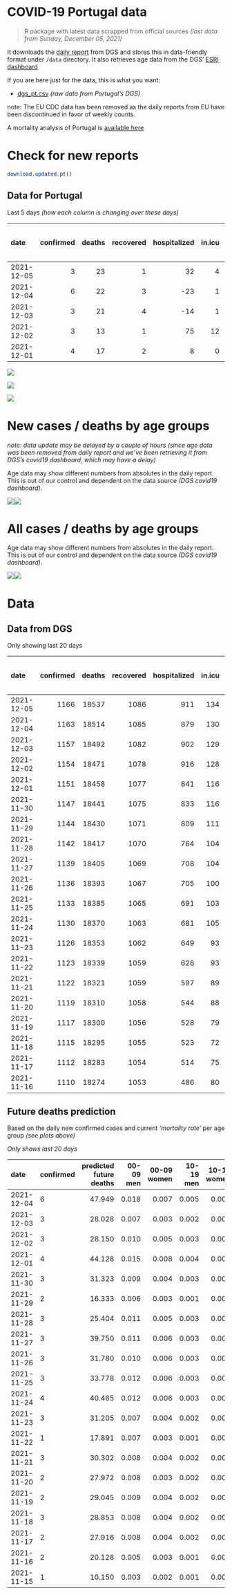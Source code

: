 COVID-19 Portugal data
================

> R package with latest data scrapped from official sources *(last data
> from Sunday, December 05, 2021)*

It downloads the [daily
report](https://covid19.min-saude.pt/relatorio-de-situacao/) from DGS
and stores this in data-friendly format under `/data` directory. It also
retrieves age data from the DGS’ [ESRI
dashboard](https://covid19.min-saude.pt/ponto-de-situacao-atual-em-portugal/)

If you are here just for the data, this is what you want:

-   [dgs\_pt.csv](raw/master/data/dgs_pt.csv) *(raw data from Portugal’s
    DGS)*

note: The EU CDC data has been removed as the daily reports from EU have
been discontinued in favor of weekly counts.

A mortality analysis of Portugal is [available
here](https://averissimo.github.io/covid19-analysis/mortality.html)

# Check for new reports

``` r
download.updated.pt()
```

## Data for Portugal

Last 5 days *(how each column is changing over these days)*

| date       | confirmed | deaths | recovered | hospitalized | in.icu | first vaccine | second vaccine | confirmed m 00-09 | confirmed w 00-09 | confirmed m 10-19 | confirmed w 10-19 | confirmed m 20-29 | confirmed w 20-29 | confirmed m 30-39 | confirmed w 30-39 | confirmed m 40-49 | confirmed w 40-49 | confirmed m 50-59 | confirmed w 50-59 | confirmed m 60-69 | confirmed w 60-69 | confirmed m 70-79 | confirmed w 70-79 | confirmed m 80+ | confirmed w 80+ | death m 00-09 | death w 00-09 | death m 10-19 | death w 10-19 | death m 20-29 | death w 20-29 | death m 30-39 | death w 30-39 | death m 40-49 | death w 40-49 | death m 50-59 | death w 50-59 | death m 60-69 | death w 60-69 | death m 70-79 | death w 70-79 | death m 80+ | death w 80+ |
|:-----------|----------:|-------:|----------:|-------------:|-------:|--------------:|---------------:|------------------:|------------------:|------------------:|------------------:|------------------:|------------------:|------------------:|------------------:|------------------:|------------------:|------------------:|------------------:|------------------:|------------------:|------------------:|------------------:|----------------:|----------------:|--------------:|--------------:|--------------:|--------------:|--------------:|--------------:|--------------:|--------------:|--------------:|--------------:|--------------:|--------------:|--------------:|--------------:|--------------:|--------------:|------------:|------------:|
| 2021-12-05 |         3 |     23 |         1 |           32 |      4 |            NA |             NA |                NA |                NA |                NA |                NA |                NA |                NA |                NA |                NA |                NA |                NA |                NA |                NA |                NA |                NA |                NA |                NA |              NA |              NA |            NA |            NA |            NA |            NA |            NA |            NA |            NA |            NA |            NA |            NA |            NA |            NA |            NA |            NA |            NA |            NA |          NA |          NA |
| 2021-12-04 |         6 |     22 |         3 |          -23 |      1 |            NA |             NA |               356 |               283 |               338 |               283 |               456 |               367 |               428 |               378 |               468 |               528 |               378 |               388 |               274 |               293 |               178 |               151 |              37 |              64 |             0 |             0 |             0 |             0 |             0 |             0 |             0 |             0 |             0 |             0 |             0 |             1 |             2 |             2 |             3 |             5 |           6 |           3 |
| 2021-12-03 |         3 |     21 |         4 |          -14 |      1 |            NA |             NA |               139 |               119 |               138 |               104 |               198 |               145 |               188 |               199 |               214 |               214 |               174 |               160 |               139 |               143 |                91 |                92 |              25 |              49 |             0 |             0 |             0 |             0 |             0 |             0 |             0 |             0 |             0 |             0 |             0 |             0 |             3 |             0 |             0 |             3 |          10 |           5 |
| 2021-12-02 |         3 |     13 |         1 |           75 |     12 |            NA |             NA |               201 |               195 |               158 |               163 |               221 |               157 |               224 |               228 |               233 |               241 |               182 |               195 |               138 |               121 |                86 |                76 |              32 |              47 |             0 |             0 |             0 |             0 |             0 |             0 |             0 |             0 |             0 |             0 |             1 |             0 |             0 |             0 |             1 |             4 |           3 |           4 |
| 2021-12-01 |         4 |     17 |         2 |            8 |      0 |            NA |             NA |               300 |               323 |               274 |               207 |               342 |               243 |               332 |               367 |               384 |               401 |               293 |               327 |               244 |               239 |               125 |               153 |              44 |              69 |             0 |             0 |             0 |             0 |             0 |             0 |             0 |             0 |             0 |             0 |             1 |             0 |             0 |             1 |             5 |             2 |           5 |           3 |

![](README_files/figure-gfm/totals-1.svg)<!-- -->

![](README_files/figure-gfm/differential-1.svg)<!-- -->

![](README_files/figure-gfm/differential_7days-1.svg)<!-- -->

# New cases / deaths by age groups

*note: data update may be delayed by a couple of hours (since age data
was been removed from daily report and we’ve been retrieving it from
DGS’s covid19 dashboard, which may have a delay)*

Age data may show different numbers from absolutes in the daily report.
This is out of our control and dependent on the data source *(DGS
covid19 dashboard)*.

![](README_files/figure-gfm/new_cases_deaths-1.svg)<!-- -->![](README_files/figure-gfm/new_cases_deaths-2.svg)<!-- -->

# All cases / deaths by age groups

Age data may show different numbers from absolutes in the daily report.
This is out of our control and dependent on the data source *(DGS
covid19 dashboard)*.

![](README_files/figure-gfm/total_cases_deaths-1.svg)<!-- -->![](README_files/figure-gfm/total_cases_deaths-2.svg)<!-- -->

# Data

## Data from DGS

Only showing last 20 days

| date       | confirmed | deaths | recovered | hospitalized | in.icu | confirmed m 00-09 | confirmed w 00-09 | confirmed m 10-19 | confirmed w 10-19 | confirmed m 20-29 | confirmed w 20-29 | confirmed m 30-39 | confirmed w 30-39 | confirmed m 40-49 | confirmed w 40-49 | confirmed m 50-59 | confirmed w 50-59 | confirmed m 60-69 | confirmed w 60-69 | confirmed m 70-79 | confirmed w 70-79 | confirmed m 80+ | confirmed w 80+ | death m 00-09 | death w 00-09 | death m 10-19 | death w 10-19 | death m 20-29 | death w 20-29 | death m 30-39 | death w 30-39 | death m 40-49 | death w 40-49 | death m 50-59 | death w 50-59 | death m 60-69 | death w 60-69 | death m 70-79 | death w 70-79 | death m 80+ | death w 80+ | first vaccine | second vaccine |
|:-----------|----------:|-------:|----------:|-------------:|-------:|------------------:|------------------:|------------------:|------------------:|------------------:|------------------:|------------------:|------------------:|------------------:|------------------:|------------------:|------------------:|------------------:|------------------:|------------------:|------------------:|----------------:|----------------:|--------------:|--------------:|--------------:|--------------:|--------------:|--------------:|--------------:|--------------:|--------------:|--------------:|--------------:|--------------:|--------------:|--------------:|--------------:|--------------:|------------:|------------:|--------------:|---------------:|
| 2021-12-05 |      1166 |  18537 |      1086 |          911 |    134 |                NA |                NA |                NA |                NA |                NA |                NA |                NA |                NA |                NA |                NA |                NA |                NA |                NA |                NA |                NA |                NA |              NA |              NA |            NA |            NA |            NA |            NA |            NA |            NA |            NA |            NA |            NA |            NA |            NA |            NA |            NA |            NA |            NA |            NA |          NA |          NA |            NA |             NA |
| 2021-12-04 |      1163 |  18514 |      1085 |          879 |    130 |             39540 |             38084 |             62386 |             61798 |             92700 |             94529 |             80688 |             89965 |             83901 |            102572 |             70198 |             87602 |             51645 |             56780 |             33009 |             36993 |           26828 |           52978 |             2 |             1 |             1 |             1 |             8 |             5 |            27 |            20 |           114 |            72 |           375 |           160 |          1167 |           523 |          2469 |          1514 |        5536 |        6519 |            NA |             NA |
| 2021-12-03 |      1157 |  18492 |      1082 |          902 |    129 |             39184 |             37801 |             62048 |             61515 |             92244 |             94162 |             80260 |             89587 |             83433 |            102044 |             69820 |             87214 |             51371 |             56487 |             32831 |             36842 |           26791 |           52914 |             2 |             1 |             1 |             1 |             8 |             5 |            27 |            20 |           114 |            72 |           375 |           159 |          1165 |           521 |          2466 |          1509 |        5530 |        6516 |            NA |             NA |
| 2021-12-02 |      1154 |  18471 |      1078 |          916 |    128 |             39045 |             37682 |             61910 |             61411 |             92046 |             94017 |             80072 |             89388 |             83219 |            101830 |             69646 |             87054 |             51232 |             56344 |             32740 |             36750 |           26766 |           52865 |             2 |             1 |             1 |             1 |             8 |             5 |            27 |            20 |           114 |            72 |           375 |           159 |          1162 |           521 |          2466 |          1506 |        5520 |        6511 |            NA |             NA |
| 2021-12-01 |      1151 |  18458 |      1077 |          841 |    116 |             38844 |             37487 |             61752 |             61248 |             91825 |             93860 |             79848 |             89160 |             82986 |            101589 |             69464 |             86859 |             51094 |             56223 |             32654 |             36674 |           26734 |           52818 |             2 |             1 |             1 |             1 |             8 |             5 |            27 |            20 |           114 |            72 |           374 |           159 |          1162 |           521 |          2465 |          1502 |        5517 |        6507 |            NA |             NA |
| 2021-11-30 |      1147 |  18441 |      1075 |          833 |    116 |             38544 |             37164 |             61478 |             61041 |             91483 |             93617 |             79516 |             88793 |             82602 |            101188 |             69171 |             86532 |             50850 |             55984 |             32529 |             36521 |           26690 |           52749 |             2 |             1 |             1 |             1 |             8 |             5 |            27 |            20 |           114 |            72 |           373 |           159 |          1162 |           520 |          2460 |          1500 |        5512 |        6504 |            NA |             NA |
| 2021-11-29 |      1144 |  18430 |      1071 |          809 |    111 |             38369 |             37009 |             61320 |             60907 |             91246 |             93469 |             79308 |             88587 |             82382 |            100932 |             68986 |             86308 |             50708 |             55832 |             32421 |             36409 |           26661 |           52700 |             2 |             1 |             1 |             1 |             8 |             5 |            27 |            20 |           114 |            72 |           372 |           159 |          1161 |           520 |          2458 |          1498 |        5510 |        6501 |            NA |             NA |
| 2021-11-28 |      1142 |  18417 |      1070 |          764 |    104 |             38247 |             36902 |             61237 |             60834 |             91139 |             93387 |             79166 |             88450 |             82249 |            100790 |             68900 |             86192 |             50628 |             55751 |             32369 |             36363 |           26644 |           52672 |             2 |             1 |             1 |             1 |             8 |             5 |            27 |            20 |           114 |            72 |           371 |           159 |          1160 |           519 |          2457 |          1497 |        5504 |        6499 |            NA |             NA |
| 2021-11-27 |      1139 |  18405 |      1069 |          708 |    104 |             38024 |             36700 |             61046 |             60691 |             90882 |             93231 |             78977 |             88250 |             82026 |            100535 |             68741 |             86005 |             50497 |             55584 |             32292 |             36295 |           26618 |           52630 |             2 |             1 |             1 |             1 |             8 |             5 |            27 |            20 |           114 |            72 |           371 |           158 |          1158 |           519 |          2456 |          1495 |        5501 |        6496 |            NA |             NA |
| 2021-11-26 |      1136 |  18393 |      1067 |          705 |    100 |             37805 |             36465 |             60862 |             60541 |             90604 |             93044 |             78735 |             88016 |             81768 |            100296 |             68548 |             85778 |             50335 |             55387 |             32189 |             36160 |           26567 |           52562 |             2 |             1 |             1 |             1 |             8 |             5 |            27 |            20 |           113 |            72 |           371 |           158 |          1157 |           519 |          2453 |          1494 |        5499 |        6492 |            NA |             NA |
| 2021-11-25 |      1133 |  18385 |      1065 |          691 |    103 |             37612 |             36240 |             60664 |             60393 |             90341 |             92864 |             78520 |             87797 |             81514 |            100023 |             68359 |             85576 |             50174 |             55199 |             32094 |             36048 |           26538 |           52508 |             2 |             1 |             1 |             1 |             8 |             5 |            27 |            20 |           113 |            72 |           371 |           158 |          1157 |           519 |          2451 |          1494 |        5495 |        6490 |            NA |             NA |
| 2021-11-24 |      1130 |  18370 |      1063 |          681 |    105 |             37372 |             36023 |             60503 |             60231 |             90081 |             92711 |             78318 |             87596 |             81300 |             99750 |             68189 |             85374 |             49990 |             55015 |             31993 |             35911 |           26508 |           52454 |             2 |             1 |             1 |             1 |             8 |             5 |            27 |            20 |           113 |            72 |           371 |           158 |          1157 |           519 |          2447 |          1490 |        5491 |        6487 |            NA |             NA |
| 2021-11-23 |      1126 |  18353 |      1062 |          649 |     93 |             37127 |             35783 |             60301 |             60037 |             89793 |             92509 |             78082 |             87344 |             81013 |             99392 |             67958 |             85097 |             49803 |             54800 |             31882 |             35774 |           26466 |           52380 |             2 |             1 |             1 |             1 |             8 |             5 |            27 |            20 |           113 |            72 |           371 |           158 |          1154 |           519 |          2445 |          1488 |        5488 |        6480 |            NA |             NA |
| 2021-11-22 |      1123 |  18339 |      1059 |          628 |     93 |             36996 |             35628 |             60183 |             59929 |             89602 |             92386 |             77913 |             87165 |             80812 |             99145 |             67779 |             84898 |             49667 |             54666 |             31783 |             35672 |           26429 |           52333 |             2 |             1 |             1 |             1 |             8 |             5 |            27 |            20 |           113 |            72 |           370 |           158 |          1153 |           518 |          2442 |          1484 |        5486 |        6478 |            NA |             NA |
| 2021-11-21 |      1122 |  18321 |      1059 |          597 |     89 |             36865 |             35518 |             60097 |             59843 |             89502 |             92309 |             77831 |             87079 |             80693 |             99014 |             67688 |             84804 |             49607 |             54595 |             31735 |             35633 |           26404 |           52296 |             2 |             1 |             1 |             1 |             8 |             5 |            27 |            20 |           112 |            72 |           367 |           158 |          1153 |           517 |          2441 |          1483 |        5482 |        6471 |            NA |             NA |
| 2021-11-20 |      1119 |  18310 |      1058 |          544 |     88 |             36707 |             35359 |             59953 |             59737 |             89338 |             92169 |             77664 |             86926 |             80488 |             98810 |             67534 |             84652 |             49466 |             54429 |             31644 |             35517 |           26375 |           52244 |             2 |             1 |             1 |             1 |             8 |             5 |            27 |            20 |           112 |            72 |           366 |           158 |          1151 |           517 |          2441 |          1482 |        5479 |        6467 |            NA |             NA |
| 2021-11-19 |      1117 |  18300 |      1056 |          528 |     79 |             36554 |             35226 |             59803 |             59638 |             89148 |             92032 |             77505 |             86784 |             80307 |             98603 |             67417 |             84504 |             49375 |             54276 |             31544 |             35420 |           26343 |           52203 |             2 |             1 |             1 |             1 |             8 |             5 |            27 |            20 |           112 |            72 |           366 |           158 |          1151 |           516 |          2439 |          1481 |        5476 |        6464 |            NA |             NA |
| 2021-11-18 |      1115 |  18295 |      1055 |          523 |     72 |             36385 |             35069 |             59691 |             59549 |             88968 |             91862 |             77341 |             86629 |             80120 |             98396 |             67277 |             84358 |             49283 |             54151 |             31452 |             35312 |           26304 |           52163 |             2 |             1 |             1 |             1 |             8 |             5 |            27 |            20 |           112 |            72 |           366 |           158 |          1151 |           516 |          2437 |          1481 |        5474 |        6463 |            NA |             NA |
| 2021-11-17 |      1112 |  18283 |      1054 |          514 |     75 |             36229 |             34901 |             59575 |             59444 |             88791 |             91748 |             77189 |             86444 |             79961 |             98182 |             67139 |             84186 |             49159 |             54019 |             31351 |             35195 |           26276 |           52121 |             2 |             1 |             1 |             1 |             8 |             5 |            27 |            20 |           112 |            72 |           366 |           158 |          1150 |           516 |          2437 |          1478 |        5471 |        6458 |            NA |             NA |
| 2021-11-16 |      1110 |  18274 |      1053 |          486 |     80 |             36070 |             34759 |             59427 |             59354 |             88583 |             91596 |             77005 |             86255 |             79767 |             97977 |             66977 |             83993 |             49052 |             53885 |             31264 |             35103 |           26246 |           52072 |             2 |             1 |             1 |             1 |             8 |             5 |            27 |            20 |           112 |            72 |           366 |           158 |          1149 |           516 |          2435 |          1476 |        5471 |        6454 |            NA |             NA |

## Future deaths prediction

Based on the daily new confirmed cases and current *‘mortality rate’*
per age group *(see plots above)*

*Only shows last 20 days*

| date       | confirmed | predicted future deaths | 00-09 men | 00-09 women | 10-19 men | 10-19 women | 20-29 men | 20-29 women | 30-39 men | 30-39 women | 40-49 men | 40-49 women | 50-59 men | 50-59 women | 60-69 men | 60-69 women | 70-79 men | 70-79 women | 80+ men | 80+ women |
|:-----------|:----------|------------------------:|----------:|------------:|----------:|------------:|----------:|------------:|----------:|------------:|----------:|------------:|----------:|------------:|----------:|------------:|----------:|------------:|--------:|----------:|
| 2021-12-04 | 6         |                  47.949 |     0.018 |       0.007 |     0.005 |       0.005 |     0.039 |       0.019 |     0.143 |       0.084 |     0.636 |       0.371 |     2.019 |       0.709 |     6.191 |       2.699 |    13.314 |       6.180 |   7.635 |     7.875 |
| 2021-12-03 | 3         |                  28.028 |     0.007 |       0.003 |     0.002 |       0.002 |     0.017 |       0.008 |     0.063 |       0.044 |     0.291 |       0.150 |     0.930 |       0.292 |     3.141 |       1.317 |     6.807 |       3.765 |   5.159 |     6.030 |
| 2021-12-02 | 3         |                  28.150 |     0.010 |       0.005 |     0.003 |       0.003 |     0.019 |       0.008 |     0.075 |       0.051 |     0.317 |       0.169 |     0.972 |       0.356 |     3.118 |       1.115 |     6.433 |       3.110 |   6.603 |     5.783 |
| 2021-12-01 | 4         |                  44.128 |     0.015 |       0.008 |     0.004 |       0.003 |     0.030 |       0.013 |     0.111 |       0.082 |     0.522 |       0.281 |     1.565 |       0.597 |     5.514 |       2.201 |     9.350 |       6.262 |   9.079 |     8.491 |
| 2021-11-30 | 3         |                  31.323 |     0.009 |       0.004 |     0.003 |       0.002 |     0.020 |       0.008 |     0.070 |       0.046 |     0.299 |       0.180 |     0.988 |       0.409 |     3.209 |       1.400 |     8.078 |       4.584 |   5.984 |     6.030 |
| 2021-11-29 | 2         |                  16.333 |     0.006 |       0.003 |     0.001 |       0.001 |     0.009 |       0.004 |     0.048 |       0.030 |     0.181 |       0.100 |     0.459 |       0.212 |     1.808 |       0.746 |     3.889 |       1.883 |   3.508 |     3.445 |
| 2021-11-28 | 3         |                  25.404 |     0.011 |       0.005 |     0.003 |       0.002 |     0.022 |       0.008 |     0.063 |       0.044 |     0.303 |       0.179 |     0.849 |       0.342 |     2.960 |       1.538 |     5.759 |       2.783 |   5.365 |     5.168 |
| 2021-11-27 | 3         |                  39.750 |     0.011 |       0.006 |     0.003 |       0.002 |     0.024 |       0.010 |     0.081 |       0.052 |     0.351 |       0.168 |     1.031 |       0.415 |     3.661 |       1.815 |     7.704 |       5.525 |  10.524 |     8.367 |
| 2021-11-26 | 3         |                  31.780 |     0.010 |       0.006 |     0.003 |       0.002 |     0.023 |       0.010 |     0.072 |       0.049 |     0.345 |       0.192 |     1.010 |       0.369 |     3.638 |       1.732 |     7.106 |       4.584 |   5.984 |     6.645 |
| 2021-11-25 | 3         |                  33.778 |     0.012 |       0.006 |     0.003 |       0.003 |     0.022 |       0.008 |     0.068 |       0.045 |     0.291 |       0.192 |     0.908 |       0.369 |     4.158 |       1.695 |     7.555 |       5.607 |   6.191 |     6.645 |
| 2021-11-24 | 4         |                  40.465 |     0.012 |       0.006 |     0.003 |       0.003 |     0.025 |       0.011 |     0.079 |       0.056 |     0.390 |       0.251 |     1.234 |       0.506 |     4.226 |       1.980 |     8.303 |       5.607 |   8.667 |     9.106 |
| 2021-11-23 | 3         |                  31.205 |     0.007 |       0.004 |     0.002 |       0.002 |     0.016 |       0.007 |     0.057 |       0.040 |     0.273 |       0.173 |     0.956 |       0.363 |     3.073 |       1.234 |     7.405 |       4.175 |   7.635 |     5.783 |
| 2021-11-22 | 1         |                  17.891 |     0.007 |       0.003 |     0.001 |       0.001 |     0.009 |       0.004 |     0.027 |       0.019 |     0.162 |       0.092 |     0.486 |       0.172 |     1.356 |       0.654 |     3.590 |       1.596 |   5.159 |     4.553 |
| 2021-11-21 | 3         |                  30.302 |     0.008 |       0.004 |     0.002 |       0.002 |     0.014 |       0.007 |     0.056 |       0.034 |     0.279 |       0.143 |     0.823 |       0.278 |     3.186 |       1.529 |     6.807 |       4.747 |   5.984 |     6.399 |
| 2021-11-20 | 2         |                  27.972 |     0.008 |       0.003 |     0.002 |       0.002 |     0.016 |       0.007 |     0.053 |       0.032 |     0.246 |       0.145 |     0.625 |       0.270 |     2.056 |       1.409 |     7.480 |       3.970 |   6.603 |     5.045 |
| 2021-11-19 | 2         |                  29.045 |     0.009 |       0.004 |     0.002 |       0.001 |     0.016 |       0.009 |     0.055 |       0.034 |     0.254 |       0.145 |     0.748 |       0.267 |     2.079 |       1.151 |     6.881 |       4.420 |   8.048 |     4.922 |
| 2021-11-18 | 3         |                  28.853 |     0.008 |       0.004 |     0.002 |       0.002 |     0.015 |       0.006 |     0.051 |       0.041 |     0.216 |       0.150 |     0.737 |       0.314 |     2.802 |       1.216 |     7.555 |       4.788 |   5.778 |     5.168 |
| 2021-11-17 | 2         |                  27.916 |     0.008 |       0.004 |     0.002 |       0.001 |     0.018 |       0.008 |     0.062 |       0.042 |     0.264 |       0.144 |     0.865 |       0.353 |     2.418 |       1.234 |     6.507 |       3.765 |   6.191 |     6.030 |
| 2021-11-16 | 2         |                  20.128 |     0.005 |       0.003 |     0.001 |       0.001 |     0.011 |       0.005 |     0.041 |       0.027 |     0.173 |       0.103 |     0.486 |       0.192 |     1.582 |       1.013 |     4.937 |       3.151 |   4.952 |     3.445 |
| 2021-11-15 | 1         |                  10.150 |     0.003 |       0.002 |     0.001 |       0.001 |     0.007 |       0.003 |     0.027 |       0.012 |     0.110 |       0.060 |     0.294 |       0.141 |     1.017 |       0.507 |     2.618 |       1.310 |   2.683 |     1.354 |
